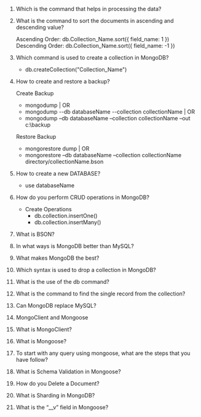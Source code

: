 1. Which is the command that helps in processing the data?

2. What is the command to sort the documents in ascending and descending value?

   Ascending Order: db.Collection_Name.sort({ field_name: 1 })
   Descending Order: db.Collection_Name.sort({ field_name: -1 })

3. Which command is used to create a collection in MongoDB?

   - db.createCollection("Collection_Name")

4. How to create and restore a backup?

   Create Backup

   - mongodump | OR
   - mongodump --db databaseName --collection collectionName | OR
   - mongodump –db databaseName –collection collectionName –out c:\backup

   Restore Backup

   - mongorestore dump | OR
   - mongorestore –db databaseName –collection collectionName directory/collectionName.bson

5. How to create a new DATABASE?

   - use databaseName

6. How do you perform CRUD operations in MongoDB?

   - Create Operations
     - db.collection.insertOne()
     - db.collection.insertMany()

7. What is BSON?
8. In what ways is MongoDB better than MySQL?
9. What makes MongoDB the best?
10. Which syntax is used to drop a collection in MongoDB?
11. What is the use of the db command?
12. What is the command to find the single record from the collection?
13. Can MongoDB replace MySQL?
14. MongoClient and Mongoose
15. What is MongoClient?
16. What is Mongoose?
17. To start with any query using mongoose, what are the steps that you have follow?
18. What is Schema Validation in Mongoose?
19. How do you Delete a Document?
20. What is Sharding in MongoDB?
21. What is the “\_\_v” field in Mongoose?
